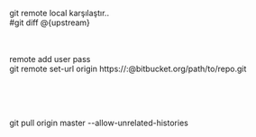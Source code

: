 git remote local karşılaştır..<br />
#git diff @{upstream}<br />

<br /><br />
remote add user pass<br />
git remote set-url origin https://<USERNAME>:<PASSWORD>@bitbucket.org/path/to/repo.git<br /><br />

<br /><br />

git pull origin master --allow-unrelated-histories